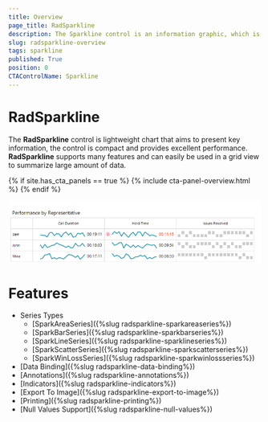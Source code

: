 ```yaml
---
title: Overview
page_title: RadSparkline
description: The Sparkline control is an information graphic, which is characterized by small size, excellent performance
slug: radsparkline-overview
tags: sparkline
published: True
position: 0
CTAControlName: Sparkline
---
```



# RadSparkline

The __RadSparkline__ control is lightweight chart that aims to present key information, the control is compact and provides excellent performance. __RadSparkline__ supports many features and can easily be used in a grid view to summarize large amount of data.

{% if site.has_cta_panels == true %}
{% include cta-panel-overview.html %}
{% endif %}

 ![](images/sparkline-overview001.png)

# Features

* Series Types
    * [SparkAreaSeries]({%slug radsparkline-sparkareaseries%})
    * [SparkBarSeries]({%slug radsparkline-sparkbarseries%})
    * [SparkLineSeries]({%slug radsparkline-sparklineseries%})
    * [SparkScatterSeries]({%slug radsparkline-sparkscatterseries%})
    * [SparkWinLossSeries]({%slug radsparkline-sparkwinlossseries%})
* [Data Binding]({%slug radsparkline-data-binding%})
* [Annotations]({%slug radsparkline-annotations%})
* [Indicators]({%slug radsparkline-indicators%})
* [Export To Image]({%slug radsparkline-export-to-image%})
* [Printing]({%slug radsparkline-printing%})
* [Null Values Support]({%slug radsparkline-null-values%})